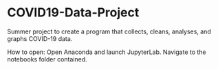 # COVID19-Data-Project
Summer project to create a program that collects, cleans, analyses, and graphs COVID-19 data.

How to open:
Open Anaconda and launch JupyterLab. Navigate to the notebooks folder contained.

